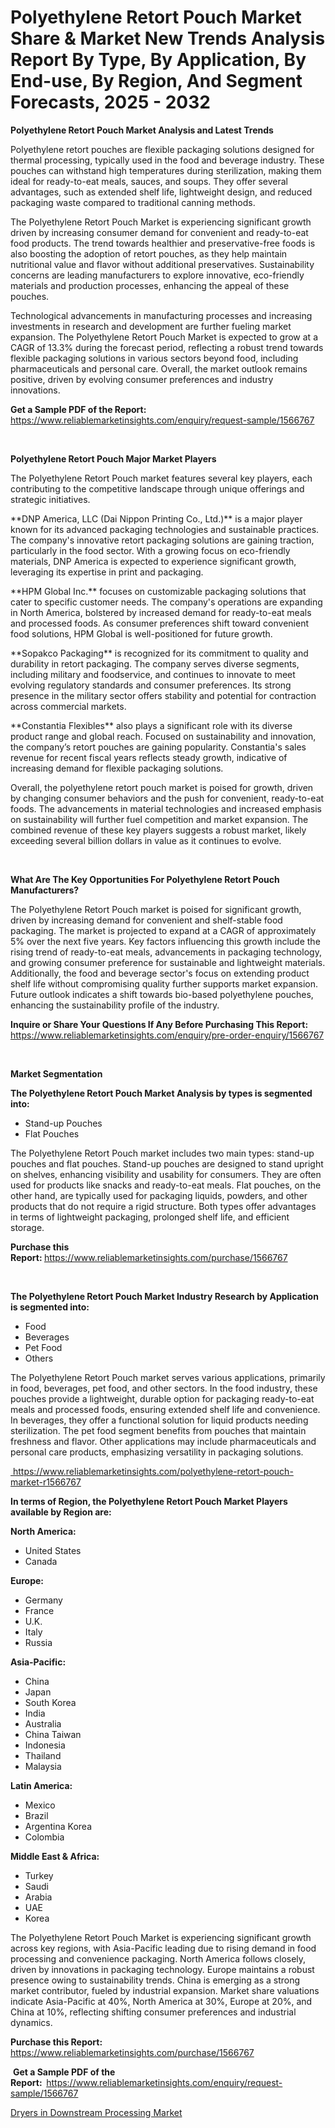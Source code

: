 <p><h1>Polyethylene Retort Pouch Market Share & Market New Trends Analysis Report By Type, By Application, By End-use, By Region, And Segment Forecasts, 2025 - 2032</h1></p><p><strong>Polyethylene Retort Pouch Market Analysis and Latest Trends</strong></p>
<p><p>Polyethylene retort pouches are flexible packaging solutions designed for thermal processing, typically used in the food and beverage industry. These pouches can withstand high temperatures during sterilization, making them ideal for ready-to-eat meals, sauces, and soups. They offer several advantages, such as extended shelf life, lightweight design, and reduced packaging waste compared to traditional canning methods.</p><p>The Polyethylene Retort Pouch Market is experiencing significant growth driven by increasing consumer demand for convenient and ready-to-eat food products. The trend towards healthier and preservative-free foods is also boosting the adoption of retort pouches, as they help maintain nutritional value and flavor without additional preservatives. Sustainability concerns are leading manufacturers to explore innovative, eco-friendly materials and production processes, enhancing the appeal of these pouches.</p><p>Technological advancements in manufacturing processes and increasing investments in research and development are further fueling market expansion. The Polyethylene Retort Pouch Market is expected to grow at a CAGR of 13.3% during the forecast period, reflecting a robust trend towards flexible packaging solutions in various sectors beyond food, including pharmaceuticals and personal care. Overall, the market outlook remains positive, driven by evolving consumer preferences and industry innovations.</p></p>
<p><strong>Get a Sample PDF of the Report:&nbsp;</strong> <a href="https://www.reliablemarketinsights.com/enquiry/request-sample/1566767?utm_campaign=2636&utm_medium=2&utm_source=Github&utm_content=ia&utm_term=22032025&utm_id=polyethylene-retort-pouch">https://www.reliablemarketinsights.com/enquiry/request-sample/1566767</a></p>
<p>&nbsp;</p>
<p><strong>Polyethylene Retort Pouch Major Market Players</strong></p>
<p><p>The Polyethylene Retort Pouch market features several key players, each contributing to the competitive landscape through unique offerings and strategic initiatives. </p><p>**DNP America, LLC (Dai Nippon Printing Co., Ltd.)** is a major player known for its advanced packaging technologies and sustainable practices. The company's innovative retort packaging solutions are gaining traction, particularly in the food sector. With a growing focus on eco-friendly materials, DNP America is expected to experience significant growth, leveraging its expertise in print and packaging.</p><p>**HPM Global Inc.** focuses on customizable packaging solutions that cater to specific customer needs. The company's operations are expanding in North America, bolstered by increased demand for ready-to-eat meals and processed foods. As consumer preferences shift toward convenient food solutions, HPM Global is well-positioned for future growth.</p><p>**Sopakco Packaging** is recognized for its commitment to quality and durability in retort packaging. The company serves diverse segments, including military and foodservice, and continues to innovate to meet evolving regulatory standards and consumer preferences. Its strong presence in the military sector offers stability and potential for contraction across commercial markets.</p><p>**Constantia Flexibles** also plays a significant role with its diverse product range and global reach. Focused on sustainability and innovation, the company’s retort pouches are gaining popularity. Constantia's sales revenue for recent fiscal years reflects steady growth, indicative of increasing demand for flexible packaging solutions.</p><p>Overall, the polyethylene retort pouch market is poised for growth, driven by changing consumer behaviors and the push for convenient, ready-to-eat foods. The advancements in material technologies and increased emphasis on sustainability will further fuel competition and market expansion. The combined revenue of these key players suggests a robust market, likely exceeding several billion dollars in value as it continues to evolve.</p></p>
<p>&nbsp;</p>
<p><strong>What Are The Key Opportunities For Polyethylene Retort Pouch Manufacturers?</strong></p>
<p><p>The Polyethylene Retort Pouch market is poised for significant growth, driven by increasing demand for convenient and shelf-stable food packaging. The market is projected to expand at a CAGR of approximately 5% over the next five years. Key factors influencing this growth include the rising trend of ready-to-eat meals, advancements in packaging technology, and growing consumer preference for sustainable and lightweight materials. Additionally, the food and beverage sector's focus on extending product shelf life without compromising quality further supports market expansion. Future outlook indicates a shift towards bio-based polyethylene pouches, enhancing the sustainability profile of the industry.</p></p>
<p><strong>Inquire or Share Your Questions If Any Before Purchasing This Report:</strong> <a href="https://www.reliablemarketinsights.com/enquiry/pre-order-enquiry/1566767?utm_campaign=2636&utm_medium=2&utm_source=Github&utm_content=ia&utm_term=22032025&utm_id=polyethylene-retort-pouch">https://www.reliablemarketinsights.com/enquiry/pre-order-enquiry/1566767</a></p>
<p>&nbsp;</p>
<p><strong>Market Segmentation</strong></p>
<p><strong>The Polyethylene Retort Pouch Market Analysis by types is segmented into:</strong></p>
<p><ul><li>Stand-up Pouches</li><li>Flat Pouches</li></ul></p>
<p><p>The Polyethylene Retort Pouch market includes two main types: stand-up pouches and flat pouches. Stand-up pouches are designed to stand upright on shelves, enhancing visibility and usability for consumers. They are often used for products like snacks and ready-to-eat meals. Flat pouches, on the other hand, are typically used for packaging liquids, powders, and other products that do not require a rigid structure. Both types offer advantages in terms of lightweight packaging, prolonged shelf life, and efficient storage.</p></p>
<p><strong>Purchase this Report:&nbsp;</strong><a href="https://www.reliablemarketinsights.com/purchase/1566767?utm_campaign=2636&utm_medium=2&utm_source=Github&utm_content=ia&utm_term=22032025&utm_id=polyethylene-retort-pouch">https://www.reliablemarketinsights.com/purchase/1566767</a></p>
<p>&nbsp;</p>
<p><strong>The Polyethylene Retort Pouch Market Industry Research by Application is segmented into:</strong></p>
<p><ul><li>Food</li><li>Beverages</li><li>Pet Food</li><li>Others</li></ul></p>
<p><p>The Polyethylene Retort Pouch market serves various applications, primarily in food, beverages, pet food, and other sectors. In the food industry, these pouches provide a lightweight, durable option for packaging ready-to-eat meals and processed foods, ensuring extended shelf life and convenience. In beverages, they offer a functional solution for liquid products needing sterilization. The pet food segment benefits from pouches that maintain freshness and flavor. Other applications may include pharmaceuticals and personal care products, emphasizing versatility in packaging solutions.</p></p>
<p><a href="https://www.reliablemarketinsights.com/polyethylene-retort-pouch-market-r1566767?utm_campaign=2636&utm_medium=2&utm_source=Github&utm_content=ia&utm_term=22032025&utm_id=polyethylene-retort-pouch">&nbsp;https://www.reliablemarketinsights.com/polyethylene-retort-pouch-market-r1566767</a></p>
<p><strong>In terms of Region, the Polyethylene Retort Pouch Market Players available by Region are:</strong></p>
<p>
    <p> <strong> North America: </strong>
        <ul>
            <li>United States</li>
            <li>Canada</li>
        </ul>
        </p> 
    <p> <strong> Europe: </strong>
        <ul>
            <li>Germany</li>
            <li>France</li>
            <li>U.K.</li>
            <li>Italy</li>
            <li>Russia</li>
        </ul>
        </p> 
    <p> <strong> Asia-Pacific: </strong>
        <ul>
            <li>China</li>
            <li>Japan</li>
            <li>South Korea</li>
            <li>India</li>
            <li>Australia</li>
            <li>China Taiwan</li>
            <li>Indonesia</li>
            <li>Thailand</li>
            <li>Malaysia</li>
        </ul>
        </p> 
    <p> <strong> Latin America: </strong>
        <ul>
            <li>Mexico</li>
            <li>Brazil</li>
            <li>Argentina Korea</li>
            <li>Colombia</li>
        </ul>
        </p> 
    <p> <strong> Middle East & Africa: </strong>
        <ul>
            <li>Turkey</li>
            <li>Saudi</li>
            <li>Arabia</li>
            <li>UAE</li>
            <li>Korea</li>
        </ul>
    </p>
    </p>
<p><p>The Polyethylene Retort Pouch Market is experiencing significant growth across key regions, with Asia-Pacific leading due to rising demand in food processing and convenience packaging. North America follows closely, driven by innovations in packaging technology. Europe maintains a robust presence owing to sustainability trends. China is emerging as a strong market contributor, fueled by industrial expansion. Market share valuations indicate Asia-Pacific at 40%, North America at 30%, Europe at 20%, and China at 10%, reflecting shifting consumer preferences and industrial dynamics.</p></p>
<p><strong>Purchase this Report: </strong><a href="https://www.reliablemarketinsights.com/purchase/1566767?utm_campaign=2636&utm_medium=2&utm_source=Github&utm_content=ia&utm_term=22032025&utm_id=polyethylene-retort-pouch">https://www.reliablemarketinsights.com/purchase/1566767</a></p>
<p>&nbsp;<strong>Get a Sample PDF of the Report:&nbsp;&nbsp;</strong><a href="https://www.reliablemarketinsights.com/enquiry/request-sample/1566767?utm_campaign=2636&utm_medium=2&utm_source=Github&utm_content=ia&utm_term=22032025&utm_id=polyethylene-retort-pouch">https://www.reliablemarketinsights.com/enquiry/request-sample/1566767</a></p>
<p><strong></strong></p>
<p><p><a href="https://github.com/raeezkenedz/Market-Research-Report-List-1/blob/main/dryers-in-downstream-processing-market.md?utm_campaign=2636&utm_medium=2&utm_source=Github&utm_content=ia&utm_term=22032025&utm_id=polyethylene-retort-pouch">Dryers in Downstream Processing Market</a></p></p>